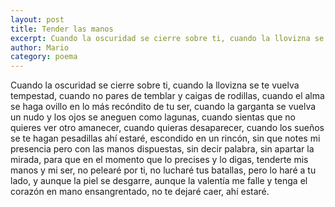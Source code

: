 ```yaml
---
layout: post
title: Tender las manos
excerpt: Cuando la oscuridad se cierre sobre ti, cuando la llovizna se te vuelva tempestad, cuando no pares de temblar y caigas de rodillas, cuando el alma se haga ovillo en lo más recóndito de tu ser
author: Mario
category: poema
---
```


Cuando la oscuridad se cierre sobre ti, cuando la llovizna se te vuelva tempestad, cuando no pares de temblar y caigas de rodillas, cuando el alma se haga ovillo en lo más recóndito de tu ser, cuando la garganta se vuelva un nudo y los ojos se aneguen como lagunas, cuando sientas que no quieres ver otro amanecer, cuando quieras desaparecer, cuando los sueños se te hagan pesadillas ahí estaré, escondido en un rincón, sin que notes mi presencia pero con las manos dispuestas, sin decir palabra, sin apartar la mirada, para que en el momento que lo precises y lo digas, tenderte mis manos y mi ser, no pelearé por ti, no lucharé tus batallas, pero lo haré a tu lado, y aunque la piel se desgarre, aunque la valentía me falle y tenga el corazón en mano ensangrentado, no te dejaré caer, ahí estaré. 
